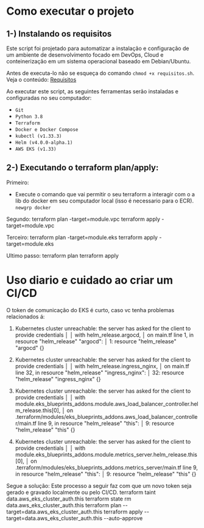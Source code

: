 # Como executar o projeto



## 1-) Instalando os requisitos

Este script foi projetado para automatizar a instalação e configuração de um ambiente de desenvolvimento focado em DevOps, Cloud e conteinerização em um sistema operacional baseado em Debian/Ubuntu.

Antes de executa-lo não se esqueça do comando `chmod +x requisitos.sh`. Veja o conteúdo: [Requisitos](requisitos/requisitos.sh)

Ao executar este script, as seguintes ferramentas serão instaladas e configuradas no seu computador:
- ``Git`` 
- ``Python 3.8``
- ``Terraform``
- ``Docker e Docker Compose``
- ``kubectl (v1.33.3)``
- ``Helm (v4.0.0-alpha.1)``
- ``AWS EKS (v1.33)``




## 2-) Executando o terraform plan/apply:

Primeiro:
- Execute o comando que vai permitir o seu terraform a interagir com o a lib do docker em seu computador local (isso é necessario para o ECR).
`newgrp docker`

Segundo:
terraform plan -target=module.vpc
terraform apply -target=module.vpc

Terceiro:
terraform plan -target=module.eks
terraform apply -target=module.eks

Ultimo passo:
terraform plan
terraform apply


# Uso diario e cuidado ao criar um CI/CD
O token de comunicação do EKS é curto, caso vc tenha problemas relacionados á:
1) Kubernetes cluster unreachable: the server has asked for the client to provide credentials
│ 
│   with helm_release.argocd,
│   on main.tf line 1, in resource "helm_release" "argocd":
│    1: resource "helm_release" "argocd" {}

2) Kubernetes cluster unreachable: the server has asked for the client to provide credentials
│ 
│   with helm_release.ingress_nginx,
│   on main.tf line 32, in resource "helm_release" "ingress_nginx":
│   32: resource "helm_release" "ingress_nginx" {}

3) Kubernetes cluster unreachable: the server has asked for the client to provide credentials
│ 
│   with module.eks_blueprints_addons.module.aws_load_balancer_controller.helm_release.this[0],
│   on .terraform/modules/eks_blueprints_addons.aws_load_balancer_controller/main.tf line 9, in resource "helm_release" "this":
│    9: resource "helm_release" "this" {}

4) Kubernetes cluster unreachable: the server has asked for the client to provide credentials
│ 
│   with module.eks_blueprints_addons.module.metrics_server.helm_release.this[0],
│   on .terraform/modules/eks_blueprints_addons.metrics_server/main.tf line 9, in resource "helm_release" "this":
│    9: resource "helm_release" "this" {}

Segue a solução: Este processo a seguir faz com que um novo token seja gerado e gravado localmente ou pelo CI/CD.
terraform taint data.aws_eks_cluster_auth.this
terraform state rm data.aws_eks_cluster_auth.this
terraform plan --target=data.aws_eks_cluster_auth.this
terraform apply --target=data.aws_eks_cluster_auth.this --auto-approve
